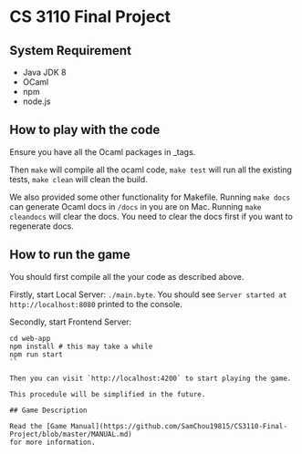 # CS 3110 Final Project

## System Requirement

- Java JDK 8
- OCaml
- npm
- node.js

## How to play with the code

Ensure you have all the Ocaml packages in _tags.

Then `make` will compile all the ocaml code, `make test` will run all the
existing tests, `make clean` will clean the build.

We also provided some other functionality for Makefile. Running `make docs` can
generate Ocaml docs in `/docs` in you are on Mac. Running `make cleandocs` will
clear the docs. You need to clear the docs first if you want to regenerate docs.

## How to run the game

You should first compile all the your code as described above.

Firstly, start Local Server: `./main.byte`. You should see
`Server started at http://localhost:8080` printed to the console.

Secondly, start Frontend Server:

```shell
cd web-app
npm install # this may take a while
npm run start
``

Then you can visit `http://localhost:4200` to start playing the game.

This procedule will be simplified in the future.

## Game Description

Read the [Game Manual](https://github.com/SamChou19815/CS3110-Final-Project/blob/master/MANUAL.md)
for more information.
